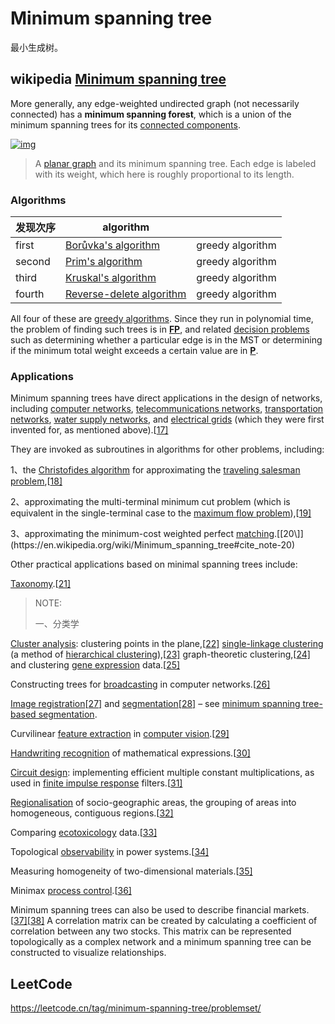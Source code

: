 # Minimum spanning tree

 最小生成树。

## wikipedia [Minimum spanning tree](https://en.wikipedia.org/wiki/Minimum_spanning_tree) 

More generally, any edge-weighted undirected graph (not necessarily connected) has a **minimum spanning forest**, which is a union of the minimum spanning trees for its [connected components](https://en.wikipedia.org/wiki/Connected_component_(graph_theory)).



[![img](https://upload.wikimedia.org/wikipedia/commons/thumb/d/d2/Minimum_spanning_tree.svg/300px-Minimum_spanning_tree.svg.png)](https://en.wikipedia.org/wiki/File:Minimum_spanning_tree.svg)



> A [planar graph](https://en.wikipedia.org/wiki/Planar_graph) and its minimum spanning tree. Each edge is labeled with its weight, which here is roughly proportional to its length.



### Algorithms

| 发现次序 | algorithm                                                    |                  |
| -------- | ------------------------------------------------------------ | ---------------- |
| first    | [Borůvka's algorithm](https://en.wikipedia.org/wiki/Borůvka's_algorithm) | greedy algorithm |
| second   | [Prim's algorithm](https://en.wikipedia.org/wiki/Prim's_algorithm) | greedy algorithm |
| third    | [Kruskal's algorithm](https://en.wikipedia.org/wiki/Kruskal's_algorithm) | greedy algorithm |
| fourth   | [Reverse-delete algorithm](https://en.wikipedia.org/wiki/Reverse-delete_algorithm) | greedy algorithm |

All four of these are [greedy algorithms](https://en.wikipedia.org/wiki/Greedy_algorithm). Since they run in polynomial time, the problem of finding such trees is in **[FP](https://en.wikipedia.org/wiki/FP_(complexity))**, and related [decision problems](https://en.wikipedia.org/wiki/Decision_problem) such as determining whether a particular edge is in the MST or determining if the minimum total weight exceeds a certain value are in **[P](https://en.wikipedia.org/wiki/P_(complexity))**.

### Applications

Minimum spanning trees have direct applications in the design of networks, including [computer networks](https://en.wikipedia.org/wiki/Computer_network), [telecommunications networks](https://en.wikipedia.org/wiki/Telecommunications_network), [transportation networks](https://en.wikipedia.org/wiki/Transport_network), [water supply networks](https://en.wikipedia.org/wiki/Water_supply_network), and [electrical grids](https://en.wikipedia.org/wiki/Electrical_grid) (which they were first invented for, as mentioned above).[[17\]](https://en.wikipedia.org/wiki/Minimum_spanning_tree#cite_note-17) 

They are invoked as subroutines in algorithms for other problems, including:

1、the [Christofides algorithm](https://en.wikipedia.org/wiki/Christofides_algorithm) for approximating the [traveling salesman problem](https://en.wikipedia.org/wiki/Traveling_salesman_problem),[[18\]](https://en.wikipedia.org/wiki/Minimum_spanning_tree#cite_note-18) 

2、approximating the multi-terminal minimum cut problem (which is equivalent in the single-terminal case to the [maximum flow problem](https://en.wikipedia.org/wiki/Maximum_flow_problem)),[[19\]](https://en.wikipedia.org/wiki/Minimum_spanning_tree#cite_note-19) 

3、approximating the minimum-cost weighted perfect [matching](https://en.wikipedia.org/wiki/Matching_(graph_theory)).[[20\]](https://en.wikipedia.org/wiki/Minimum_spanning_tree#cite_note-20)



Other practical applications based on minimal spanning trees include:

[Taxonomy](https://en.wikipedia.org/wiki/Taxonomy_(general)).[[21\]](https://en.wikipedia.org/wiki/Minimum_spanning_tree#cite_note-21) 

> NOTE:
>
> 一、分类学 

[Cluster analysis](https://en.wikipedia.org/wiki/Cluster_analysis): clustering points in the plane,[[22\]](https://en.wikipedia.org/wiki/Minimum_spanning_tree#cite_note-22) [single-linkage clustering](https://en.wikipedia.org/wiki/Single-linkage_clustering) (a method of [hierarchical clustering](https://en.wikipedia.org/wiki/Hierarchical_clustering)),[[23\]](https://en.wikipedia.org/wiki/Minimum_spanning_tree#cite_note-23) graph-theoretic clustering,[[24\]](https://en.wikipedia.org/wiki/Minimum_spanning_tree#cite_note-24) and clustering [gene expression](https://en.wikipedia.org/wiki/Gene_expression) data.[[25\]](https://en.wikipedia.org/wiki/Minimum_spanning_tree#cite_note-25)



Constructing trees for [broadcasting](https://en.wikipedia.org/wiki/Broadcasting_(networking)) in computer networks.[[26\]](https://en.wikipedia.org/wiki/Minimum_spanning_tree#cite_note-26)



[Image registration](https://en.wikipedia.org/wiki/Image_registration)[[27\]](https://en.wikipedia.org/wiki/Minimum_spanning_tree#cite_note-27) and [segmentation](https://en.wikipedia.org/wiki/Image_segmentation)[[28\]](https://en.wikipedia.org/wiki/Minimum_spanning_tree#cite_note-28) – see [minimum spanning tree-based segmentation](https://en.wikipedia.org/wiki/Minimum_spanning_tree-based_segmentation).



Curvilinear [feature extraction](https://en.wikipedia.org/wiki/Feature_extraction) in [computer vision](https://en.wikipedia.org/wiki/Computer_vision).[[29\]](https://en.wikipedia.org/wiki/Minimum_spanning_tree#cite_note-29)



[Handwriting recognition](https://en.wikipedia.org/wiki/Handwriting_recognition) of mathematical expressions.[[30\]](https://en.wikipedia.org/wiki/Minimum_spanning_tree#cite_note-30)



[Circuit design](https://en.wikipedia.org/wiki/Circuit_design): implementing efficient multiple constant multiplications, as used in [finite impulse response](https://en.wikipedia.org/wiki/Finite_impulse_response) filters.[[31\]](https://en.wikipedia.org/wiki/Minimum_spanning_tree#cite_note-31)



[Regionalisation](https://en.wikipedia.org/wiki/Regionalisation) of socio-geographic areas, the grouping of areas into homogeneous, contiguous regions.[[32\]](https://en.wikipedia.org/wiki/Minimum_spanning_tree#cite_note-32)



Comparing [ecotoxicology](https://en.wikipedia.org/wiki/Ecotoxicology) data.[[33\]](https://en.wikipedia.org/wiki/Minimum_spanning_tree#cite_note-33)



Topological [observability](https://en.wikipedia.org/wiki/Observability) in power systems.[[34\]](https://en.wikipedia.org/wiki/Minimum_spanning_tree#cite_note-34)



Measuring homogeneity of two-dimensional materials.[[35\]](https://en.wikipedia.org/wiki/Minimum_spanning_tree#cite_note-35)



Minimax [process control](https://en.wikipedia.org/wiki/Process_control).[[36\]](https://en.wikipedia.org/wiki/Minimum_spanning_tree#cite_note-36)



Minimum spanning trees can also be used to describe financial markets.[[37\]](https://en.wikipedia.org/wiki/Minimum_spanning_tree#cite_note-37)[[38\]](https://en.wikipedia.org/wiki/Minimum_spanning_tree#cite_note-38) A correlation matrix can be created by calculating a coefficient of correlation between any two stocks. This matrix can be represented topologically as a complex network and a minimum spanning tree can be constructed to visualize relationships.



## LeetCode

https://leetcode.cn/tag/minimum-spanning-tree/problemset/



